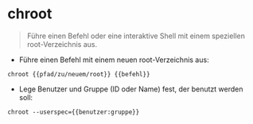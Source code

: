 # chroot

> Führe einen Befehl oder eine interaktive Shell mit einem speziellen root-Verzeichnis aus.

- Führe einen Befehl mit einem neuen root-Verzeichnis aus:

`chroot {{pfad/zu/neuem/root}} {{befehl}}`

- Lege Benutzer und Gruppe (ID oder Name) fest, der benutzt werden soll:

`chroot --userspec={{benutzer:gruppe}}`
